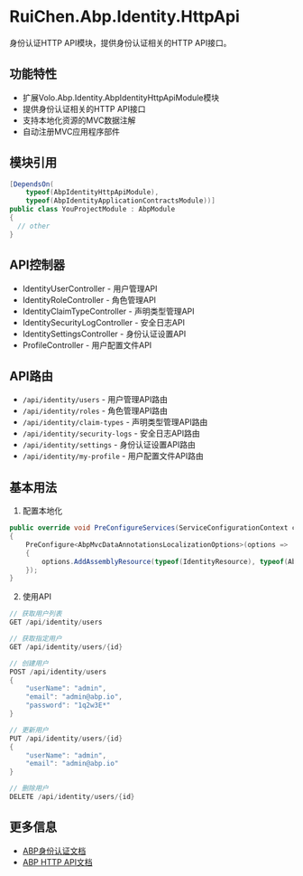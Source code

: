 # RuiChen.Abp.Identity.HttpApi

身份认证HTTP API模块，提供身份认证相关的HTTP API接口。

## 功能特性

* 扩展Volo.Abp.Identity.AbpIdentityHttpApiModule模块
* 提供身份认证相关的HTTP API接口
* 支持本地化资源的MVC数据注解
* 自动注册MVC应用程序部件

## 模块引用

```csharp
[DependsOn(
    typeof(AbpIdentityHttpApiModule),
    typeof(AbpIdentityApplicationContractsModule))]
public class YouProjectModule : AbpModule
{
  // other
}
```

## API控制器

* IdentityUserController - 用户管理API
* IdentityRoleController - 角色管理API
* IdentityClaimTypeController - 声明类型管理API
* IdentitySecurityLogController - 安全日志API
* IdentitySettingsController - 身份认证设置API
* ProfileController - 用户配置文件API

## API路由

* `/api/identity/users` - 用户管理API路由
* `/api/identity/roles` - 角色管理API路由
* `/api/identity/claim-types` - 声明类型管理API路由
* `/api/identity/security-logs` - 安全日志API路由
* `/api/identity/settings` - 身份认证设置API路由
* `/api/identity/my-profile` - 用户配置文件API路由

## 基本用法

1. 配置本地化
```csharp
public override void PreConfigureServices(ServiceConfigurationContext context)
{
    PreConfigure<AbpMvcDataAnnotationsLocalizationOptions>(options =>
    {
        options.AddAssemblyResource(typeof(IdentityResource), typeof(AbpIdentityApplicationContractsModule).Assembly);
    });
}
```

2. 使用API
```csharp
// 获取用户列表
GET /api/identity/users

// 获取指定用户
GET /api/identity/users/{id}

// 创建用户
POST /api/identity/users
{
    "userName": "admin",
    "email": "admin@abp.io",
    "password": "1q2w3E*"
}

// 更新用户
PUT /api/identity/users/{id}
{
    "userName": "admin",
    "email": "admin@abp.io"
}

// 删除用户
DELETE /api/identity/users/{id}
```

## 更多信息

* [ABP身份认证文档](https://docs.abp.io/en/abp/latest/Identity)
* [ABP HTTP API文档](https://docs.abp.io/en/abp/latest/API/HTTP-API)
